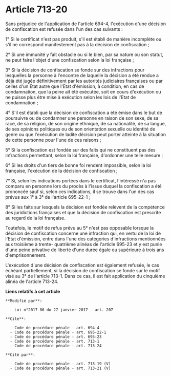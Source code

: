 # Article 713-20

Sans préjudice de l'application de l'article 694-4, l'exécution d'une décision de confiscation est refusée dans l'un des cas
suivants : 

1° Si le certificat n'est pas produit, s'il est établi de manière incomplète ou s'il ne correspond manifestement pas à la
décision de confiscation ; 

2° Si une immunité y fait obstacle ou si le bien, par sa nature ou son statut, ne peut faire l'objet d'une confiscation selon
la loi française ; 

3° Si la décision de confiscation se fonde sur des infractions pour lesquelles la personne à l'encontre de laquelle la
décision a été rendue a déjà été jugée définitivement par les autorités judiciaires françaises ou par celles d'un Etat autre
que l'Etat d'émission, à condition, en cas de condamnation, que la peine ait été exécutée, soit en cours d'exécution ou ne
puisse plus être mise à exécution selon les lois de l'Etat de condamnation ; 

4° S'il est établi que la décision de confiscation a été émise dans le but de poursuivre ou de condamner une personne en
raison de son sexe, de sa race, de sa religion, de son origine ethnique, de sa nationalité, de sa langue, de ses opinions
politiques ou de son orientation sexuelle ou identité de genre ou que l'exécution de ladite décision peut porter atteinte à
la situation de cette personne pour l'une de ces raisons ; 

5° Si la confiscation est fondée sur des faits qui ne constituent pas des infractions permettant, selon la loi française,
d'ordonner une telle mesure ; 

6° Si les droits d'un tiers de bonne foi rendent impossible, selon la loi française, l'exécution de la décision de
confiscation ; 

7° Si, selon les indications portées dans le certificat, l'intéressé n'a pas comparu en personne lors du procès à l'issue
duquel la confiscation a été prononcée sauf si, selon ces indications, il se trouve dans l'un des cas prévus aux 1° à 3° de
l'article 695-22-1 ; 

8° Si les faits sur lesquels la décision est fondée relèvent de la compétence des juridictions françaises et que la décision
de confiscation est prescrite au regard de la loi française. 

Toutefois, le motif de refus prévu au 5° n'est pas opposable lorsque la décision de confiscation concerne une infraction qui,
en vertu de la loi de l'Etat d'émission, entre dans l'une des catégories d'infractions mentionnées aux troisième à trente-
quatrième alinéas de l'article 695-23 et y est punie d'une peine privative de liberté d'une durée égale ou supérieure à trois
ans d'emprisonnement. 

L'exécution d'une décision de confiscation est également refusée, le cas échéant partiellement, si la décision de
confiscation se fonde sur le motif visé au 3° de l'article 713-1. Dans ce cas, il est fait application du cinquième alinéa de
l'article 713-24.

**Liens relatifs à cet article**

	**Modifié par**:

	  - Loi n°2017-86 du 27 janvier 2017 - art. 207

	**Cite**:

	  - Code de procédure pénale - art. 694-4
	  - Code de procédure pénale - art. 695-22-1
	  - Code de procédure pénale - art. 695-23
	  - Code de procédure pénale - art. 713-1
	  - Code de procédure pénale - art. 713-24

	**Cité par**:

	  - Code de procédure pénale - art. 713-19 (V)
	  - Code de procédure pénale - art. 713-21 (V)
